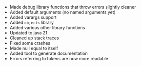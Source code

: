 * Made debug library functions that throw errors slightly cleaner
* Added default arguments (no named arguments yet)
* Added varargs support
* Added `objects` library
* Added various other library functions
* Updated to java 21
* Cleaned up stack traces
* Fixed some crashes
* Made null equal to itself
* Added tool to generate documentation
* Errors referring to tokens are now more readable